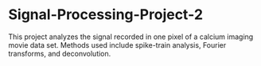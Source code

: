 # Signal-Processing-Project-2
This project analyzes the signal recorded in one pixel of a calcium imaging movie data set. Methods used include spike-train analysis, Fourier transforms, and deconvolution.
